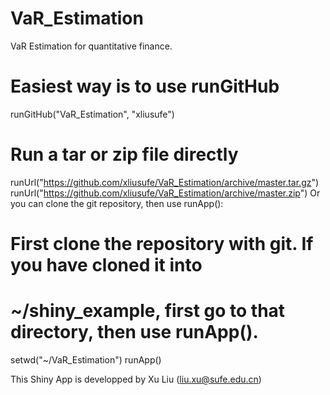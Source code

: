 # VaR_Estimation
VaR Estimation for quantitative finance.

# Easiest way is to use runGitHub
runGitHub("VaR_Estimation", "xliusufe")

# Run a tar or zip file directly
runUrl("https://github.com/xliusufe/VaR_Estimation/archive/master.tar.gz")
runUrl("https://github.com/xliusufe/VaR_Estimation/archive/master.zip")
Or you can clone the git repository, then use runApp():

# First clone the repository with git. If you have cloned it into
# ~/shiny_example, first go to that directory, then use runApp().
setwd("~/VaR_Estimation")
runApp()


This Shiny App is developped by Xu Liu (liu.xu@sufe.edu.cn)
